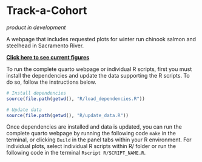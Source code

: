 # Track-a-Cohort

*product in development*

A webpage that includes requested plots for winter run chinook salmon and steelhead in Sacramento River.

**[Click here to see current figures](https://columbia-basin-research-cbr.github.io/track-a-cohort/www/TAC_chinook_figures.html)**

To run the complete quarto webpage or individual R scripts, first you must install the dependencies and update the data supporting the R scripts. To do so, follow the instructions below.

``` r
# Install dependencies
source(file.path(getwd(), "R/load_dependencies.R"))

# Update data
source(file.path(getwd(), "R/update_data.R"))
```

Once dependencies are installed and data is updated, you can run the complete quarto webpage by running the following code `make` in the terminal, or clicking `Build` in the panel tabs within your R environment. For individual plots, select individual R scripts within R/ folder or run the following code in the terminal `Rscript R/SCRIPT_NAME.R`.
